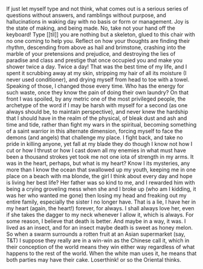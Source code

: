 If just let myself type and not think, what comes out is a serious series of questions without answers, and ramblings without purpose, and hallucinations in waking day with no basis or form or management. Joy is the state of making, and being made. No, take not your hand off the keyboard! Type [[til]] you are nothing but a skeleton, glued to this chair with no one coming to help you. Reflect on how your thoughts are finding their rhythm, descending from above as hail and brimstone, crashing into the marble of your pretensions and prejudice, and destroying the lies of paradise and class and prestige that once occupied you and make you shower twice a day. Twice a day! That was the best time of my life, and I spent it scrubbing away at my skin, stripping my hair of all its moisture (I never used conditioner), and drying myself from head to toe with a towel. Speaking of those, I changed those every time. Who has the energy for such waste, once they know the pain of doing their own laundry? On that front I was spoiled, by any metric one of the most privileged people, the archetype of the word if I may be harsh with myself for a second (as one always should be, to maintain perspective), and never knew the hardship that I should have in the realm of the physical, of bleak dust and ash and time and tide, rather than fight my wars in the spiritual, becoming something of a saint warrior in this alternate dimension, forcing myself to face the demons (and angels) that challenge my place. I fight back, and take no pride in killing anyone, yet fall at my blade they do though I know not how I cut or how I thrust or how I cast down all my enemies in what must have been a thousand strokes yet took me not one iota of strength in my arms. It was in the heart, perhaps, but what is my heart? Know I its mysteries, any more than I know the ocean that swallowed up my youth, keeping me in one place on a beach with ma blonde, the girl I think about every day and hope is living her best life? Her father was so kind to me, and I rewarded him with being a crying groveling mess when she and I broke up (who am I kidding, it was her who wanted me gone) then losing my head and freaking out my entire family, especially the sister I no longer have. That is a lie, I have her in my heart (again, the heart!) forever, for always. I shall always love her, even if she takes the dagger to my neck whenever I allow it, which is always. For some reason, I believe that death is better. And maybe in a way, it was. I lived as an insect, and for an insect maybe death is sweet as honey melon. So when a swarm surrounds a rotten fruit at an Asian supermarket (say, T&T) I suppose they really are in a win-win as the Chinese call it, which in their conception of the world means they win either way regardless of what happens to the rest of the world. When the white man uses it, he means that both parties may have their cake. Loserthink! or so the Oriental thinks.
